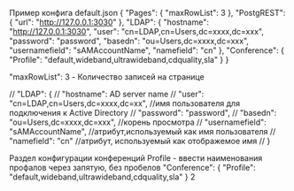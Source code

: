 Пример конфига
default.json
{
"Pages": {
"maxRowList": 3
},
"PostgREST": {
"url": "http://127.0.0.1:3030"
},
"LDAP": {
"hostname": "http://127.0.0.1:3030",
"user": "cn=LDAP,cn=Users,dc=xxxx,dc=xxx",
"password": "password",
"basedn": "ou=Users,dc=xxxx,dc=xxx",
"usernamefield": "sAMAccountName",
"namefield": "cn"
},
"Conference": {
"Profile": "default,wideband,ultrawideband,cdquality,sla"
}
}

"maxRowList": 3 - Количество записей на странице

// "LDAP": {
// "hostname": AD server name
// "user": "cn=LDAP,cn=Users,dc=xxxx,dc=xx", //имя пользователя для подключения к Active Directory
// "password": "password",
// "basedn": "ou=Users,dc=xxxx,dc=xxx", //корень просмотра
// "usernamefield": "sAMAccountName", //атрибут,используемый как имя пользователя
// "namefield": "cn" //атрибут, используемый как отображемое имя
// }

Раздел конфигурации конференций
Profile - ввести наименования профалов через запятую, без пробелов
"Conference": {
"Profile": "default,wideband,ultrawideband,cdquality,sla"
}
2
